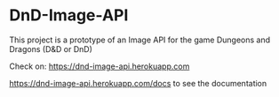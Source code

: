 # DnD-Image-API
 
This project is a prototype of an Image API for the game Dungeons and Dragons (D&D or DnD)

Check on: https://dnd-image-api.herokuapp.com

https://dnd-image-api.herokuapp.com/docs to see the documentation
